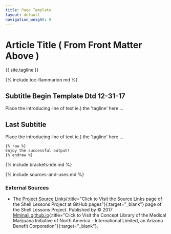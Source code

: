 ```yaml
---
title: Page Template
layout: default
navigation_weight: 9
---
```

# Article Title ( From Front Matter Above )

{{ site.tagline }}

{% include toc-flammarion.md %}

## Subtitle Begin Template Dtd 12-31-17

Place the introducing line of text ie.) the 'tagline' here ...

## Last Subtitle

Place the introducing line of text ie.) the 'tagline' here ...

```liquid
{% raw %}
Enjoy the successful output!
{% endraw %}
```

{% include brackets-ide.md %}

{% include sources-and-uses.md %}

### External Sources

- The [Project Source Links](https://mminail.github.io/Shell/Source-Shell-Links.htm){:title="Click to Visit the Source Links page of the Shell Lessons Project at GitHub pages"}{:target="_blank"} page of the Shell Lessons Project. Published by © 2017 [Mminail.github.io](https://mminail.github.io/){:title="Click to Visit the Concept Library of the Medical Marijuana Initiative of North America - International Limited, an Arizona Benefit Corporation"}{:target="_blank"}.
